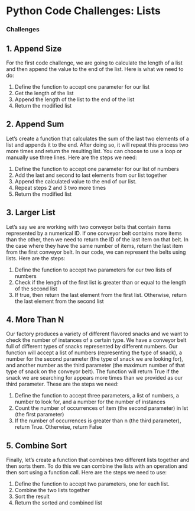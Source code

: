 # Python Code Challenges: Lists

### Challenges

## 1. Append Size
<p>For the first code challenge, we are going to calculate the length of a list and then append the value to the end of the list. Here is what we need to do:</p>

<ol type="1">
  <li>Define the function to accept one parameter for our list</li>
  <li>Get the length of the list</li>
  <li>Append the length of the list to the end of the list</li>
  <li>Return the modified list</li>
</ol>

## 2. Append Sum
<p>Let’s create a function that calculates the sum of the last two elements of a list and appends it to the end. After doing so, it will repeat this process two more times and return the resulting list. You can choose to use a loop or manually use three lines. Here are the steps we need:</p>

<ol type="1">
  <li>Define the function to accept one parameter for our list of numbers</li>
  <li>Add the last and second to last elements from our list together</li>
  <li>Append the calculated value to the end of our list. </li>
  <li>Repeat steps 2 and 3 two more times </li>
  <li>Return the modified list</li>
</ol> 


## 3. Larger List
<p>Let’s say we are working with two conveyor belts that contain items represented by a numerical ID. If one conveyor belt contains more items than the other, then we need to return the ID of the last item on that belt. In the case where they have the same number of items, return the last item from the first conveyor belt. In our code, we can represent the belts using lists. Here are the steps:</p>

<ol type="1">
  <li>Define the function to accept two parameters for our two lists of numbers</li>
  <li>Check if the length of the first list is greater than or equal to the length of the second list</li>
  <li>If true, then return the last element from the first list. Otherwise, return the last element from the second list</li>
</ol> 


## 4. More Than N
<p>Our factory produces a variety of different flavored snacks and we want to check the number of instances of a certain type. We have a conveyor belt full of different types of snacks represented by different numbers. Our function will accept a list of numbers (representing the type of snack), a number for the second parameter (the type of snack we are looking for), and another number as the third parameter (the maximum number of that type of snack on the conveyor belt). The function will return True if the snack we are searching for appears more times than we provided as our third parameter. These are the steps we need:</p>

<ol type="1">
  <li>Define the function to accept three parameters, a list of numbers, a number to look for, and a number for the number of instances</li>
  <li>Count the number of occurrences of item (the second parameter) in lst (the first parameter)</li>
  <li>If the number of occurrences is greater than n (the third parameter), return True. Otherwise, return False</li>
</ol>

## 5. Combine Sort
<p>Finally, let’s create a function that combines two different lists together and then sorts them. To do this we can combine the lists with an operation and then sort using a function call. Here are the steps we need to use:</p>

<ol type="1">
  <li>Define the function to accept two parameters, one for each list. </li>
  <li>Combine the two lists together</li>
  <li>Sort the result </li>
  <li>Return the sorted and combined list</li>
</ol>
